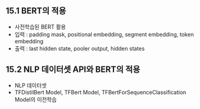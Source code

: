 ## 15.1 BERT의 적용
- 사전학습된 BERT 활용
- 입력 : padding mask, positional embedding, segment embedding, token embedding
- 출력 : last hidden state, pooler output, hidden states

## 15.2 NLP 데이터셋 API와 BERT의 적용
- NLP 데이터셋
- TFDistilBert Model, TFBert Model, TFBertForSequenceClassification Model의 이전학습
